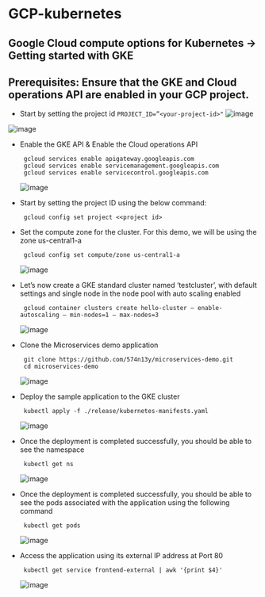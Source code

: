 # GCP-kubernetes
 ## Google Cloud compute options for Kubernetes -> Getting started with GKE

 ## Prerequisites: Ensure that the GKE and Cloud operations API are enabled in your GCP project.
   - Start by setting the project id
    ```
    PROJECT_ID=”<your-project-id>"
    ```
   ![image](https://github.com/574n13y/GCP-kubernetes/assets/35293085/43679753-3648-4327-a4b8-c4e4d6409958)

   ![image](https://github.com/574n13y/GCP-kubernetes/assets/35293085/5c6beb09-d958-48f2-a09e-c02de0442bde)


  - Enable the GKE API & Enable the Cloud operations API
    ```
     gcloud services enable apigateway.googleapis.com
     gcloud services enable servicemanagement.googleapis.com
     gcloud services enable servicecontrol.googleapis.com
    ```
    ![image](https://github.com/574n13y/GCP-kubernetes/assets/35293085/cb8a9b98-4839-4bed-83f7-d22d95d8ffc0)

  - Start by setting the project ID using the below command:
    ```
     gcloud config set project <<project id>
    ```
  - Set the compute zone for the cluster. For this demo, we will be using the zone us-central1-a
    ```
     gcloud config set compute/zone us-central1-a
    ```
    ![image](https://github.com/574n13y/GCP-kubernetes/assets/35293085/b1cccc10-5e27-4717-9c42-d76f47bbfa4b)

  - Let’s now create a GKE standard cluster named ‘testcluster’, with default settings and single node in the node pool with auto scaling enabled
    ```
     gcloud container clusters create hello-cluster — enable-autoscaling — min-nodes=1 — max-nodes=3
    ```
    ![image](https://github.com/574n13y/GCP-kubernetes/assets/35293085/94042d4d-5e63-426d-b92a-42cb5597a102)

  - Clone the Microservices demo application
    ```
     git clone https://github.com/574n13y/microservices-demo.git
     cd microservices-demo
    ```
    ![image](https://github.com/574n13y/GCP-kubernetes/assets/35293085/9f705a78-88a8-4bed-a1c1-7c24cdb127ca)

  - Deploy the sample application to the GKE cluster
    ```
     kubectl apply -f ./release/kubernetes-manifests.yaml
    ```
    ![image](https://github.com/574n13y/GCP-kubernetes/assets/35293085/a333e148-ecca-432a-b645-80610a5e1e13)

  - Once the deployment is completed successfully, you should be able to see the namespace
    ```
     kubectl get ns
    ```
    ![image](https://github.com/574n13y/GCP-kubernetes/assets/35293085/4cad0116-0214-4817-8a3c-36f832813ad9)

  - Once the deployment is completed successfully, you should be able to see the pods associated with the application using the following command
    ```
     kubectl get pods
    ```
    ![image](https://github.com/574n13y/GCP-kubernetes/assets/35293085/4f756966-f520-420a-86eb-554c4cc19256)

  - Access the application using its external IP address at Port 80
    ```
     kubectl get service frontend-external | awk '{print $4}'
    ```
    ![image](https://github.com/574n13y/GCP-kubernetes/assets/35293085/0c4b68eb-af12-41b0-9dac-e5dde7471bcb)
